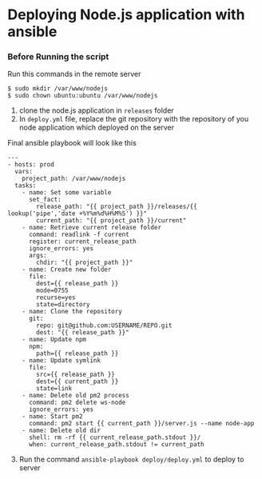 # Deploying Node.js application with ansible

### Before Running the script
Run this commands in the remote server
```
$ sudo mkdir /var/www/nodejs
$ sudo chown ubuntu:ubuntu /var/www/nodejs
```

1. clone the node.js application in ```releases``` folder
2. In ```deploy.yml``` file, replace the git repository with the repository of you node application which deployed on the server

Final ansible playbook will look like this
```
---
- hosts: prod
  vars:
    project_path: /var/www/nodejs
  tasks:
    - name: Set some variable
      set_fact:
        release_path: "{{ project_path }}/releases/{{ lookup('pipe','date +%Y%m%d%H%M%S') }}"
        current_path: "{{ project_path }}/current"
    - name: Retrieve current release folder
      command: readlink -f current
      register: current_release_path
      ignore_errors: yes
      args:
        chdir: "{{ project_path }}"
    - name: Create new folder
      file:
        dest={{ release_path }}
        mode=0755
        recurse=yes
        state=directory
    - name: Clone the repository
      git:
        repo: git@github.com:USERNAME/REPO.git
        dest: "{{ release_path }}"
    - name: Update npm
      npm:
        path={{ release_path }}
    - name: Update symlink
      file:
        src={{ release_path }}
        dest={{ current_path }}
        state=link
    - name: Delete old pm2 process
      command: pm2 delete ws-node
      ignore_errors: yes
    - name: Start pm2
      command: pm2 start {{ current_path }}/server.js --name node-app
    - name: Delete old dir
      shell: rm -rf {{ current_release_path.stdout }}/
      when: current_release_path.stdout != current_path
```

3. Run the command ``` ansible-playbook deploy/deploy.yml ``` to deploy to server
